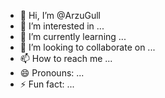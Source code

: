 - 👋 Hi, I’m @ArzuGull
- 👀 I’m interested in ...
- 🌱 I’m currently learning ...
- 💞️ I’m looking to collaborate on ...
- 📫 How to reach me ...
- 😄 Pronouns: ...
- ⚡ Fun fact: ...

<!---
ArzuGull/ArzuGull is a ✨ special ✨ repository because its `README.md` (this file) appears on your GitHub profile.


